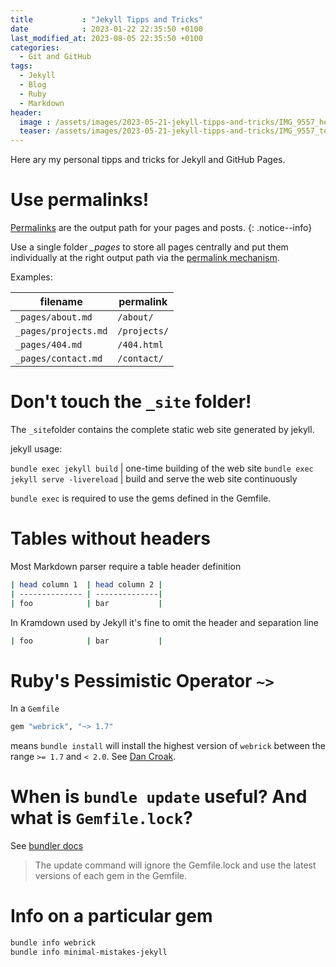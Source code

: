 ```yaml
---
title           : "Jekyll Tipps and Tricks"
date            : 2023-01-22 22:35:50 +0100
last_modified_at: 2023-08-05 22:35:50 +0100
categories:
  - Git and GitHub
tags:
  - Jekyll
  - Blog
  - Ruby
  - Markdown
header:
  image : /assets/images/2023-05-21-jekyll-tipps-and-tricks/IMG_9557_header.jpeg
  teaser: /assets/images/2023-05-21-jekyll-tipps-and-tricks/IMG_9557_teaser.jpeg
---
```


Here ary my personal tipps and tricks for Jekyll and GitHub Pages.

# Use permalinks!

[Permalinks](https://jekyllrb.com/docs/permalinks/) are the output path for your pages and posts. 
{: .notice--info}

Use a single folder *_pages* to store all pages centrally and put them individually at the right output path via the [permalink mechanism](https://mmistakes.github.io/minimal-mistakes/docs/pages/).

Examples:

| filename             | permalink    |
| -------------------- | ------------ |
| `_pages/about.md`    | `/about/`    |
| `_pages/projects.md` | `/projects/` |
| `_pages/404.md`      | `/404.html`  |
| `_pages/contact.md`  | `/contact/`  |
  

# Don't touch the `_site` folder!

The `_site`folder contains the complete static web site generated by jekyll.

jekyll usage:

`bundle exec jekyll build` | one-time building of the web site
`bundle exec jekyll serve -livereload` | build and serve the web site continuously

`bundle exec` is required to use the gems defined in the Gemfile.


# Tables without headers

Most Markdown parser require a table header definition

```bash
| head column 1  | head column 2 | 
| -------------- | --------------| 
| foo            | bar           | 
```

In Kramdown used by Jekyll it's fine to omit the header and separation line

```bash
| foo            | bar           | 
```


# Ruby's Pessimistic Operator `~>`

In a `Gemfile`

```bash
gem "webrick", "~> 1.7"
```

means `bundle install` will install the highest version of `webrick` between the range `>= 1.7` and `< 2.0`. See [Dan Croak](https://thoughtbot.com/blog/rubys-pessimistic-operator).



# When is  `bundle update` useful? And what is `Gemfile.lock`?

See [bundler docs](https://bundler.io/v1.13/man/bundle-update.1.html)

> The update command will ignore the Gemfile.lock and use the latest versions of each gem in the Gemfile.


# Info on a particular gem

```bash
bundle info webrick
bundle info minimal-mistakes-jekyll
```